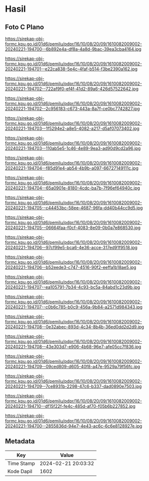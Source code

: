 # Hasil

## Foto C Plano

https://sirekap-obj-formc.kpu.go.id/01d6/pemilu/pdpr/16/10/08/20/09/1610082009002-20240221-194700--6b892e4a-df8a-4a8d-9bac-39ea3cba4164.jpg

https://sirekap-obj-formc.kpu.go.id/01d6/pemilu/pdpr/16/10/08/20/09/1610082009002-20240221-194701--e22ca838-5e4c-4faf-b514-f3be2390a162.jpg

https://sirekap-obj-formc.kpu.go.id/01d6/pemilu/pdpr/16/10/08/20/09/1610082009002-20240221-194702--722af9f0-ef4f-41d2-89a6-426d57522642.jpg

https://sirekap-obj-formc.kpu.go.id/01d6/pemilu/pdpr/16/10/08/20/09/1610082009002-20240221-194702--2c956183-c673-443a-8a7f-ce0bc7742827.jpg

https://sirekap-obj-formc.kpu.go.id/01d6/pemilu/pdpr/16/10/08/20/09/1610082009002-20240221-194703--1f5294e2-a8e5-4082-a217-d5af07073402.jpg

https://sirekap-obj-formc.kpu.go.id/01d6/pemilu/pdpr/16/10/08/20/09/1610082009002-20240221-194703--110ab5e5-1c46-4e89-9ea3-ad90d9cd2a96.jpg

https://sirekap-obj-formc.kpu.go.id/01d6/pemilu/pdpr/16/10/08/20/09/1610082009002-20240221-194704--f85d91e4-ab54-4b9b-a097-66727149111c.jpg

https://sirekap-obj-formc.kpu.go.id/01d6/pemilu/pdpr/16/10/08/20/09/1610082009002-20240221-194704--65a0901e-8180-4cdc-ba7b-7f96ef64940c.jpg

https://sirekap-obj-formc.kpu.go.id/01d6/pemilu/pdpr/16/10/08/20/09/1610082009002-20240221-194705--c44453bc-58ee-4687-96fa-dd40b44cc9d5.jpg

https://sirekap-obj-formc.kpu.go.id/01d6/pemilu/pdpr/16/10/08/20/09/1610082009002-20240221-194705--06664faa-f0cf-4083-8e09-0b0a7e868530.jpg

https://sirekap-obj-formc.kpu.go.id/01d6/pemilu/pdpr/16/10/08/20/09/1610082009002-20240221-194706--97cf99e5-bca6-4e36-acce-317ed91f9518.jpg

https://sirekap-obj-formc.kpu.go.id/01d6/pemilu/pdpr/16/10/08/20/09/1610082009002-20240221-194706--b52eede3-c747-4516-90f2-eeffa1b18ae5.jpg

https://sirekap-obj-formc.kpu.go.id/01d6/pemilu/pdpr/16/10/08/20/09/1610082009002-20240221-194707--ea105791-7b34-4c93-bc5a-84abd1c23d9b.jpg

https://sirekap-obj-formc.kpu.go.id/01d6/pemilu/pdpr/16/10/08/20/09/1610082009002-20240221-194707--c0b6c785-b0c9-456a-9b84-a2571d984343.jpg

https://sirekap-obj-formc.kpu.go.id/01d6/pemilu/pdpr/16/10/08/20/09/1610082009002-20240221-194708--0e32abec-893d-4c34-8b4b-36ed0dd2d2d9.jpg

https://sirekap-obj-formc.kpu.go.id/01d6/pemilu/pdpr/16/10/08/20/09/1610082009002-20240221-194708--43e303d7-e906-4b68-96e7-afe05cc7f836.jpg

https://sirekap-obj-formc.kpu.go.id/01d6/pemilu/pdpr/16/10/08/20/09/1610082009002-20240221-194709--09ced809-d605-40f8-a47e-9529a79f56fc.jpg

https://sirekap-obj-formc.kpu.go.id/01d6/pemilu/pdpr/16/10/08/20/09/1610082009002-20240221-194709--7ce8931b-2298-47c6-b337-dad0890e7503.jpg

https://sirekap-obj-formc.kpu.go.id/01d6/pemilu/pdpr/16/10/08/20/09/1610082009002-20240221-194710--df15f22f-fe4c-485d-af70-f05b6b227852.jpg

https://sirekap-obj-formc.kpu.go.id/01d6/pemilu/pdpr/16/10/08/20/09/1610082009002-20240221-194700--2855836d-94e7-4e43-ac6c-6c6e8128927e.jpg


## Metadata

| Key        | Value               |
| ---------- | ------------------- |
| Time Stamp | 2024-02-21 20:03:32 |
| Kode Dapil | 1602                |



